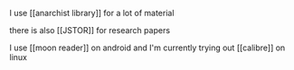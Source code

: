I use [[anarchist library]] for a lot of material

there is also [[JSTOR]] for research papers

I use [[moon reader]] on android and I'm currently trying out [[calibre]] on linux